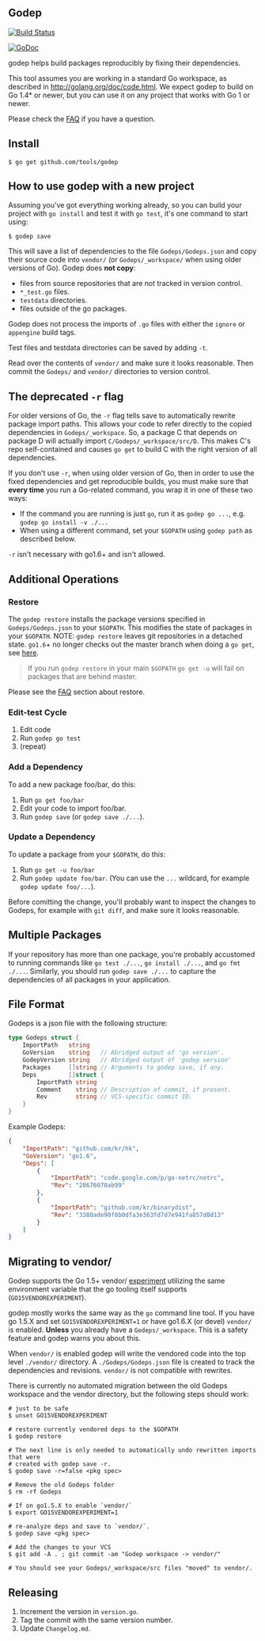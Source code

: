 ## Godep

[![Build Status](https://travis-ci.org/tools/godep.svg)](https://travis-ci.org/tools/godep)

[![GoDoc](https://godoc.org/github.com/tools/godep?status.svg)](https://godoc.org/github.com/tools/godep)

godep helps build packages reproducibly by fixing their dependencies.

This tool assumes you are working in a standard Go workspace, as described in
http://golang.org/doc/code.html. We expect godep to build on Go 1.4* or newer,
but you can use it on any project that works with Go 1 or newer.

Please check the [FAQ](FAQ.md) if you have a question.

## Install

```console
$ go get github.com/tools/godep
```

## How to use godep with a new project

Assuming you've got everything working already, so you can build your project
with `go install` and test it with `go test`, it's one command to start using:

```console
$ godep save
```

This will save a list of dependencies to the file `Godeps/Godeps.json` and copy
their source code into `vendor/` (or `Godeps/_workspace/` when using older
versions of Go). Godep does **not copy**:

- files from source repositories that are not tracked in version control.
- `*_test.go` files.
- `testdata` directories.
- files outside of the go packages.

Godep does not process the imports of `.go` files with either the `ignore`
or `appengine` build tags.

Test files and testdata directories can be saved by adding `-t`.

Read over the contents of `vendor/` and make sure it looks reasonable. Then
commit the `Godeps/` and `vendor/` directories to version control.

## The deprecated `-r` flag

For older versions of Go, the `-r` flag tells save to automatically rewrite
package import paths. This allows your code to refer directly to the copied
dependencies in `Godeps/_workspace`. So, a package C that depends on package
D will actually import `C/Godeps/_workspace/src/D`. This makes C's repo
self-contained and causes `go get` to build C with the right version of all
dependencies.

If you don't use `-r`, when using older version of Go, then in order to use the
fixed dependencies and get reproducible builds, you must make sure that **every
time** you run a Go-related command, you wrap it in one of these two ways:

- If the command you are running is just `go`, run it as `godep go ...`, e.g.
  `godep go install -v ./...`
- When using a different command, set your `$GOPATH` using `godep path` as
  described below.

`-r` isn't necessary with go1.6+ and isn't allowed.


## Additional Operations

### Restore

The `godep restore` installs the
package versions specified in `Godeps/Godeps.json` to your `$GOPATH`. This
modifies the state of packages in your `$GOPATH`. NOTE: `godep restore` leaves
git repositories in a detached state. `go1.6`+ no longer checks out the master
branch when doing a `go get`, see [here](https://github.com/golang/go/commit/42206598671a44111c8f726ad33dc7b265bdf669).

> If you run `godep restore` in your main `$GOPATH` `go get -u` will fail on packages that are behind master.

Please see the [FAQ](https://github.com/tools/godep/blob/master/FAQ.md#should-i-use-godep-restore) section about restore.

### Edit-test Cycle

1. Edit code
1. Run `godep go test`
1. (repeat)

### Add a Dependency

To add a new package foo/bar, do this:

1. Run `go get foo/bar`
1. Edit your code to import foo/bar.
1. Run `godep save` (or `godep save ./...`).

### Update a Dependency

To update a package from your `$GOPATH`, do this:

1. Run `go get -u foo/bar`
1. Run `godep update foo/bar`. (You can use the `...` wildcard, for example
`godep update foo/...`).

Before comitting the change, you'll probably want to inspect the changes to
Godeps, for example with `git diff`, and make sure it looks reasonable.

## Multiple Packages

If your repository has more than one package, you're probably accustomed to
running commands like `go test ./...`, `go install ./...`, and `go fmt ./...`.
Similarly, you should run `godep save ./...` to capture the dependencies of all
packages in your application.


## File Format

Godeps is a json file with the following structure:

```go
type Godeps struct {
	ImportPath   string
	GoVersion    string   // Abridged output of 'go version'.
	GodepVersion string   // Abridged output of 'godep version'
	Packages     []string // Arguments to godep save, if any.
	Deps         []struct {
		ImportPath string
		Comment    string // Description of commit, if present.
		Rev        string // VCS-specific commit ID.
	}
}
```

Example Godeps:

```json
{
	"ImportPath": "github.com/kr/hk",
	"GoVersion": "go1.6",
	"Deps": [
		{
			"ImportPath": "code.google.com/p/go-netrc/netrc",
			"Rev": "28676070ab99"
		},
		{
			"ImportPath": "github.com/kr/binarydist",
			"Rev": "3380ade90f8b0dfa3e363fd7d7e941fa857d0d13"
		}
	]
}
```

## Migrating to vendor/

Godep supports the Go 1.5+ vendor/
[experiment](https://github.com/golang/go/commit/183cc0cd41f06f83cb7a2490a499e3f9101befff)
utilizing the same environment variable that the go tooling itself supports
(`GO15VENDOREXPERIMENT`).

godep mostly works the same way as the `go` command line tool. If you have go
1.5.X and set `GO15VENDOREXPERIMENT=1` or have go1.6.X (or devel) `vendor/`
is enabled. **Unless** you already have a `Godeps/_workspace`. This is a safety
feature and godep warns you about this.

When `vendor/` is enabled godep will write the vendored code into the top level
`./vendor/` directory. A `./Godeps/Godeps.json` file is created to track
the dependencies and revisions. `vendor/` is not compatible with rewrites.

There is currently no automated migration between the old Godeps workspace and
the vendor directory, but the following steps should work:

```term
# just to be safe
$ unset GO15VENDOREXPERIMENT

# restore currently vendored deps to the $GOPATH
$ godep restore

# The next line is only needed to automatically undo rewritten imports that were
# created with godep save -r.
$ godep save -r=false <pkg spec>

# Remove the old Godeps folder
$ rm -rf Godeps

# If on go1.5.X to enable `vendor/`
$ export GO15VENDOREXPERIMENT=1

# re-analyze deps and save to `vendor/`.
$ godep save <pkg spec>

# Add the changes to your VCS
$ git add -A . ; git commit -am "Godep workspace -> vendor/"

# You should see your Godeps/_workspace/src files "moved" to vendor/.
```

## Releasing

1. Increment the version in `version.go`.
1. Tag the commit with the same version number.
1. Update `Changelog.md`.
